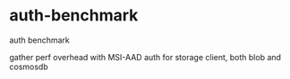 # auth-benchmark
auth benchmark

gather perf overhead with MSI-AAD auth for storage client, both blob and cosmosdb
